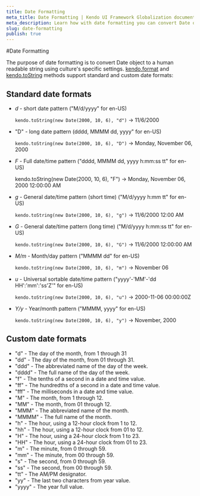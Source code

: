 ```yaml
---
title: Date Formatting
meta_title: Date Formatting | Kendo UI Framework Globalization documentation
meta_description: Learn how with date formatting you can convert Date object to human readable string, supporting standard and custom date formats.
slug: date-formatting
publish: true
---
```


#Date Formatting

The purpose of date formatting is to convert Date object to a human readable string using culture's specific settings. [kendo.format](/kendo-ui/api/framework/kendo#format) and [kendo.toString](/kendo-ui/api/framework/kendo#tostring) methods support standard and custom date formats:

## Standard date formats

- *d* - short date pattern ("M/d/yyyy" for en-US)

    `kendo.toString(new Date(2000, 10, 6), "d")` -> 11/6/2000

- "D" - long date pattern (dddd, MMMM dd, yyyy" for en-US)

    `kendo.toString(new Date(2000, 10, 6), "D")` -> Monday, November 06, 2000

- *F* - Full date/time pattern ("dddd, MMMM dd, yyyy h:mm:ss tt" for en-US)

    kendo.toString(new Date(2000, 10, 6), "F") -> Monday, November 06, 2000 12:00:00 AM

- *g* - General date/time pattern (short time) ("M/d/yyyy h:mm tt" for en-US)

    `kendo.toString(new Date(2000, 10, 6), "g")` -> 11/6/2000 12:00 AM

- *G* - General date/time pattern (long time) ("M/d/yyyy h:mm:ss tt" for en-US)

    `kendo.toString(new Date(2000, 10, 6), "G")` -> 11/6/2000 12:00:00 AM

- *M/m* - Month/day pattern ("MMMM dd" for en-US)

    `kendo.toString(new Date(2000, 10, 6), "m")` -> November 06

- *u* - Universal sortable date/time pattern ("yyyy'-'MM'-'dd HH':'mm':'ss'Z'" for en-US)

    `kendo.toString(new Date(2000, 10, 6), "u")` -> 2000-11-06 00:00:00Z

- *Y/y* - Year/month pattern ("MMMM, yyyy" for en-US)

    `kendo.toString(new Date(2000, 10, 6), "y")` -> November, 2000

## Custom date formats

- "d" - The day of the month, from 1 through 31
- "dd" - The day of the month, from 01 through 31.
- "ddd" - The abbreviated name of the day of the week.
- "dddd" - The full name of the day of the week.
- "f" - The tenths of a second in a date and time value.
- "ff" - The hundredths of a second in a date and time value.
- "fff" - The milliseconds in a date and time value.
- "M" - The month, from 1 through 12.
- "MM" - The month, from 01 through 12.
- "MMM" - The abbreviated name of the month.
- "MMMM" - The full name of the month.
- "h" - The hour, using a 12-hour clock from 1 to 12.
- "hh" - The hour, using a 12-hour clock from 01 to 12.
- "H" - The hour, using a 24-hour clock from 1 to 23.
- "HH" - The hour, using a 24-hour clock from 01 to 23.
- "m" - The minute, from 0 through 59.
- "mm" - The minute, from 00 through 59.
- "s" - The second, from 0 through 59.
- "ss" - The second, from 00 through 59.
- "tt" - The AM/PM designator.
- "yy" - The last two characters from year value.
- "yyyy" - The year full value.
